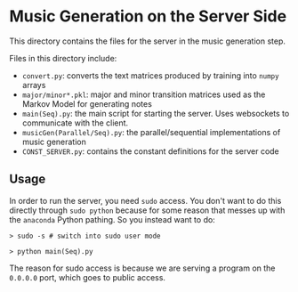 # Music Generation on the Server Side

This directory contains the files for the server in the music
generation step.

Files in this directory include:

- `convert.py`: converts the text matrices produced by training into `numpy` arrays
- `major/minor*.pkl`: major and minor transition matrices used as the Markov Model for generating notes
- `main(Seq).py`: the main script for starting the server. Uses websockets to communicate with the client.
- `musicGen(Parallel/Seq).py`: the parallel/sequential implementations of music generation
- `CONST_SERVER.py`: contains the constant definitions for the server code

## Usage

In order to run the server, you need `sudo` access. You don't want to do 
this directly through `sudo python` because for some reason that messes
up with the `anaconda` Python pathing. So you instead want to do:

```
> sudo -s # switch into sudo user mode

> python main(Seq).py
```

The reason for sudo access is because we are serving a program on the 
`0.0.0.0` port, which goes to public access.
